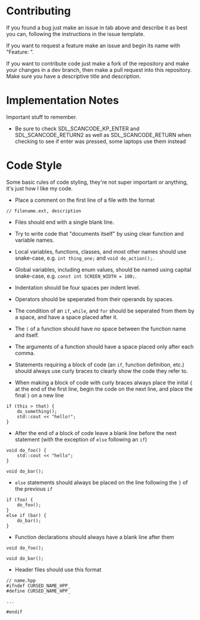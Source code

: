 # Contributing

If you found a bug just make an issue in tab above and describe it as best you can, following the instructions in the issue template.

If you want to request a feature make an issue and begin its name with "Feature: ".

If you want to contribute code just make a fork of the repository and make your changes in a dev branch, then make a pull request into this repository. Make sure you have a descriptive title and description.

# Implementation Notes

Important stuff to remember.

* Be sure to check SDL_SCANCODE_KP_ENTER and SDL_SCANCODE_RETURN2 as well as SDL_SCANCODE_RETURN when checking to see if enter was pressed, some laptops use them instead


# Code Style

Some basic rules of code styling, they're not super important or anything, it's just how I like my code.

* Place a comment on the first line of a file with the format
```
// filename.ext, description
```

* Files should end with a single blank line.

* Try to write code that "documents itself" by using clear function and variable names.

* Local variables, functions, classes, and most other names should use snake-case, e.g. `int thing_one;` and `void do_action();`.

* Global variables, including enum values, should be named using capital snake-case, e.g. `const int SCREEN_WIDTH = 100;`.

* Indentation should be four spaces per indent level.

* Operators should be speperated from their operands by spaces.

* The condition of an `if`, `while`, and `for` should be seperated from them by a space, and have a space placed after it.

* The `(` of a function should have no space between the function name and itself.

* The arguments of a function should have a space placed only after each comma.

* Statements requiring a block of code (an `if`, function definition, etc.) should always use curly braces to clearly show the code they refer to.

* When making a block of code with curly braces always place the inital `{` at the end of the first line, begin the code on the next line, and place the final `}` on a new line
```
if (this > that) {
    do_something();
    std::cout << "hello!";
}
```

* After the end of a block of code leave a blank line before the next statement (with the exception of `else` following an `if`)
```
void do_foo() {
    std::cout << "hello";
}

void do_bar();
```

* `else` statements should always be placed on the line following the `}` of the previous `if`
```
if (foo) {
    do_foo();
}
else if (bar) {
    do_bar();
}
```

* Function declarations should always have a blank line after them
```
void do_foo();

void do_bar();
```

* Header files should use this format
```
// name.hpp
#ifndef CURSED_NAME_HPP_
#define CURSED_NAME_HPP_

...

#endif
```